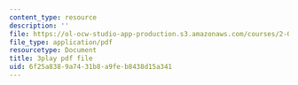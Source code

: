 ```yaml
---
content_type: resource
description: ''
file: https://ol-ocw-studio-app-production.s3.amazonaws.com/courses/2-003sc-engineering-dynamics-fall-2011/6f25a8389a7431b8a9feb8438d15a341_cd8lDtAtJbE.pdf
file_type: application/pdf
resourcetype: Document
title: 3play pdf file
uid: 6f25a838-9a74-31b8-a9fe-b8438d15a341
---
```

